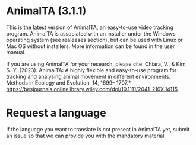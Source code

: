 # AnimalTA (3.1.1)

This is the latest version of AnimalTA, an easy-to-use video tracking program.
AnimalTA is associated with an installer under the Windows operating system (see realeases section), but can be used with Linux or Mac OS without installers.
More information can be found in the user manual.


If you are using AnimalTA for your research, please cite: 
Chiara, V., & Kim, S.-Y. (2023). AnimalTA: A highly flexible and easy-to-use program for tracking and analysing animal movement in different environments. Methods in Ecology and Evolution, 14, 1699– 1707.*
https://besjournals.onlinelibrary.wiley.com/doi/10.1111/2041-210X.14115

# Request a language
If the language you want to translate is not present in AnimalTA yet, submit an issue so that we can provide you with the mandatory material.
